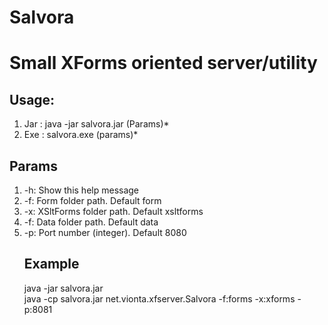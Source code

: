 	
# Salvora
<h1>	  Small XForms oriented server/utility						</h1>


<h2>	  Usage:       									</h2>
<ol><li>   Jar : java -jar salvora.jar (Params)*						</li>
  <li>	   Exe : salvora.exe (params)*							</li></ol>


<h2>	  Params									</h2>
<ol><li>   -h: Show this help message							</li>
<li>	   -f:<path> Form folder path. Default form 					</li>
<li>	   -x:<path> XSltForms folder path. Default xsltforms	        		</li>
<li>	   -f:<path> Data folder path. Default data 					</li>
<li>	   -p:<number> Port number (integer). Default 8080				</li>


<h2>	 Example									</h2>
<p>	  java -jar salvora.jar						 
  <br/>	  java -cp salvora.jar net.vionta.xfserver.Salvora  -f:forms -x:xforms -p:8081	</p>